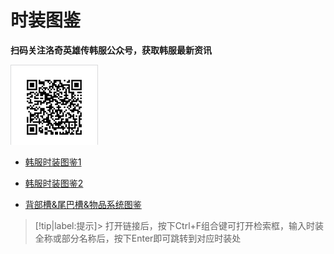 # 时装图鉴
**扫码关注洛奇英雄传韩服公众号，获取韩服最新资讯**

![Alt text](image.png)
-   [韩服时装图鉴1](https://mp.weixin.qq.com/s/UrkdLsgUJ8cpVuys2xVBjQ)

-   [韩服时装图鉴2](https://mp.weixin.qq.com/s/OblSgTHTwjV7sa0DiXQkkw)

-   [背部槽&尾巴槽&物品系统图鉴](https://mp.weixin.qq.com/s/xfaBPpPAtytgyUM3e6HHKw)


> [!tip|label:提示]> 打开链接后，按下Ctrl+F组合键可打开检索框，输入时装全称或部分名称后，按下Enter即可跳转到对应时装处
